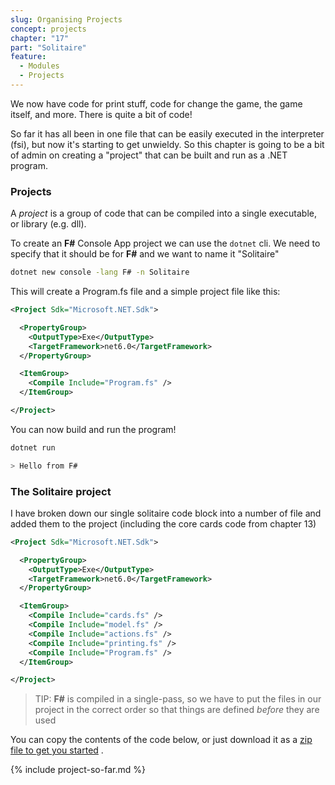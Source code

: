 ```yaml
---
slug: Organising Projects
concept: projects
chapter: "17"
part: "Solitaire"
feature: 
  - Modules
  - Projects
---
```


We now have code for print stuff, code for change the game, the game itself, and more. There is quite a bit of code!

So far it has all been in one file that can be easily executed in the interpreter (fsi), but now it's starting to get unwieldy.
So this chapter is going to be a bit of admin on creating a "project" that can be built and run as a .NET program.

### Projects

A _project_ is a group of code that can be compiled into a single executable, or library (e.g. dll). 

To create an __F#__ Console App project we can use the `dotnet` cli.  We need to specify that it should be for __F#__ and we want to name it "Solitaire"
```bash
dotnet new console -lang F# -n Solitaire
```
This will create a Program.fs file and a simple project file like this:
```xml
<Project Sdk="Microsoft.NET.Sdk">

  <PropertyGroup>
    <OutputType>Exe</OutputType>
    <TargetFramework>net6.0</TargetFramework>
  </PropertyGroup>

  <ItemGroup>
    <Compile Include="Program.fs" />
  </ItemGroup>

</Project>
```
You can now build and run the program!
```bash
dotnet run

> Hello from F#
```

### The Solitaire project

I have broken down our single solitaire code block into a number of file and added them to the project (including the core cards code from chapter 13)
```xml
<Project Sdk="Microsoft.NET.Sdk">

  <PropertyGroup>
    <OutputType>Exe</OutputType>
    <TargetFramework>net6.0</TargetFramework>
  </PropertyGroup>

  <ItemGroup>
    <Compile Include="cards.fs" />
    <Compile Include="model.fs" />
    <Compile Include="actions.fs" />
    <Compile Include="printing.fs" />
    <Compile Include="Program.fs" />
  </ItemGroup>

</Project>
```

> TIP: __F#__ is compiled in a single-pass, so we have to put the files in our project in the correct order so that things are defined _before_ they are used

You can copy the contents of the code below, or just download it as a [zip file to get you started]({{site.baseurl}}/ch17.zip) .

{% include project-so-far.md %}
